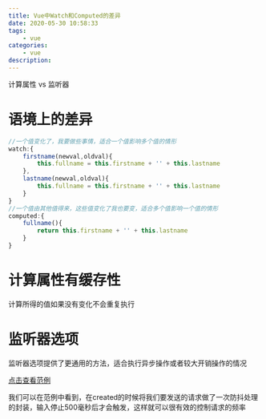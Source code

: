 ```yaml
---
title: Vue中Watch和Computed的差异
date: 2020-05-30 10:58:33
tags:
    - vue
categories:
    - vue
description:
---
```


计算属性 vs 监听器

<!-- more -->

# 语境上的差异

``` js
//一个值变化了，我要做些事情，适合一个值影响多个值的情形
watch:{
    firstname(newval,oldval){
        this.fullname = this.firstname + '' + this.lastname
    },
    lastname(newval,oldval){
        this.fullname = this.firstname + '' + this.lastname
    }
}
//一个值由其他值得来，这些值变化了我也要变，适合多个值影响一个值的情形
computed:{
    fullname(){
        return this.firstname + '' + this.lastname
    }
}
```

# 计算属性有缓存性

计算所得的值如果没有变化不会重复执行

# 监听器选项
    
监听器选项提供了更通用的方法，适合执行异步操作或者较大开销操作的情况
    
[点击查看范例](https://cn.vuejs.org/v2/guide/computed.html#%E4%BE%A6%E5%90%AC%E5%99%A8)
    
我们可以在范例中看到，在created的时候将我们要发送的请求做了一次防抖处理的封装，输入停止500毫秒后才会触发，这样就可以很有效的控制请求的频率






<!-- markdownlint-disable MD041 MD002--> 